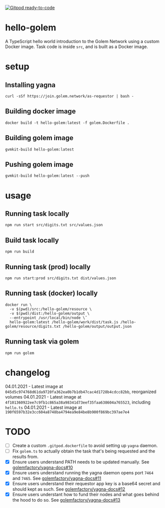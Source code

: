 [![Gitpod ready-to-code](https://img.shields.io/badge/Gitpod-ready--to--code-blue?logo=gitpod)](https://gitpod.io/#https://github.com/jjperezaguinaga/hello-golem)

# hello-golem
A TypeScript hello world introduction to the Golem Network using a custom Docker image. Task code is inside `src`, and is built as a Docker image.

# setup

## Installing yagna

`curl -sSf https://join.golem.network/as-requestor | bash -`

## Building docker image

`docker build -t hello-golem:latest -f golem.Dockerfile .`

## Building golem image

`gvmkit-build hello-golem:latest`

## Pushing golem image

`gvmkit-build hello-golem:latest --push`

# usage

## Running task locally

`npm run start src/digits.txt src/values.json`

## Build task locally

`npm run build`

## Running task (prod) locally

`npm run start:prod src/digits.txt dist/values.json`

## Running task (docker) locally

```
docker run \
  -v $(pwd)/src:/hello-golem/resource \
  -v $(pwd)/dist:/hello-golem/output \
  --entrypoint /usr/local/bin/node \˜
  hello-golem:latest /hello-golem/work/dist/task.js /hello-golem/resource/digits.txt /hello-golem/output/output.json
```

## Running task via golem

`npm run golem`

# changelog

04.01.2021 - Latest image at `045d5c974768d61da9720fa362ea0b7b1db47cac4d1728b4cdcc82bb`, reorganized volumes
04.01.2021 - Latest image at `4f101360922ee7c9fb1c865a38a98341d73eef35faa638604a765523`, including `hello.ts`
04.01.2021 - Latest image at `190f6597b32e3cc604a8748ba4794ea9e84be8b900f869bc397ae7e4`

# TODO

- [ ] Create a custom `.gitpod.dockerfile` to avoid setting up `yagna` daemon.
- [ ] Fix `golem.ts` to actually obtain the task that's being requested and the results from.
- [x] Ensure users understand PATH needs to be updated manually. See [golemfactory/yagna-docs#10](https://github.com/golemfactory/yagna-docs/pull/10)
- [x] Ensure users understand running the yagna daemon opens port `7464` and `7465`. See [golemfactory/yagna-docs#11](https://github.com/golemfactory/yagna-docs/pull/11)
- [x] Ensure users understand their requestor app key is a base64 secret and should kept as such. See [golemfactory/yagna-docs#12](https://github.com/golemfactory/yagna-docs/pull/12)
- [x] Ensure users understant how to fund their nodes and what goes behind the hood to do so. See [golemfactory/yagna-docs#13](https://github.com/golemfactory/yagna-docs/pull/13)